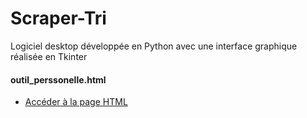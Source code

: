 # Scraper-Tri
Logiciel desktop développée en Python avec une interface graphique réalisée en Tkinter
#### outil_perssonelle.html
- [Accéder à la page HTML](https://krikounoureddine.github.io/Scraper-Tri/présentations/Arbre.html)



